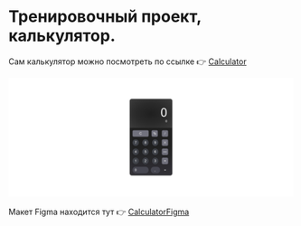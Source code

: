 # Тренировочный проект, калькулятор.

Сам калькулятор можно посмотреть по ссылке :point_right: [Calculator](https://calculator-two-eta.vercel.app/)

![calculator](/Material_for_description/calculator.jpg)

Макет Figma находится тут :point_right: [CalculatorFigma](https://calculator-two-eta.vercel.app/)
